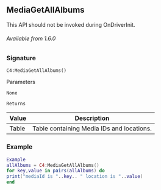 ## MediaGetAllAlbums

This API should not be invoked during OnDriverInit.

###### Available from 1.6.0


### Signature

`C4:MediaGetAllAlbums() `


Parameters

`None`


`Returns`

| Value | Description |
| --- | --- |
| Table | Table containing Media IDs and locations. |


### Example

```lua
Example
allAlbums = C4:MediaGetAllAlbums()
for key,value in pairs(allAlbums) do
print("mediaId is "..key.. " location is "..value)
end
```